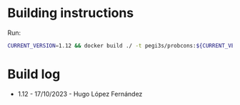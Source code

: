  # Building instructions

Run:

```bash
CURRENT_VERSION=1.12 && docker build ./ -t pegi3s/probcons:${CURRENT_VERSION} && docker tag pegi3s/probcons:${CURRENT_VERSION} pegi3s/probcons:latest
```

# Build log

- 1.12 - 17/10/2023 - Hugo López Fernández
